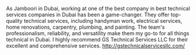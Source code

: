As Jamboori in Dubai, working at one of the best company in best technical services companies in Dubai has been a game-changer. They offer top-quality technical services, including handyman work, electrical services, home renovations, carpentry, plumbing, and painting. The team's professionalism, reliability, and versatility make them my go-to for all things technical in Dubai. I highly recommend GS Technical Services LLC for their excellent and comprehensive services.
http://gstechnicalservicesllc.com/
